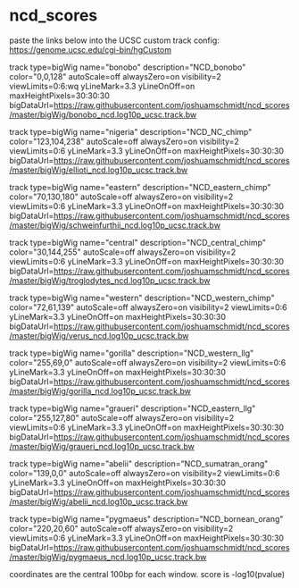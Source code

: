 # ncd_scores
paste the links below into the UCSC custom track config: https://genome.ucsc.edu/cgi-bin/hgCustom


track type=bigWig name="bonobo" description="NCD_bonobo" color="0,0,128" autoScale=off alwaysZero=on visibility=2 viewLimits=0:6:wq
 yLineMark=3.3 yLineOnOff=on maxHeightPixels=30:30:30 bigDataUrl=https://raw.githubusercontent.com/joshuamschmidt/ncd_scores/master/bigWig/bonobo_ncd.log10p_ucsc.track.bw

track type=bigWig name="nigeria" description="NCD_NC_chimp" color="123,104,238" autoScale=off alwaysZero=on visibility=2 viewLimits=0:6 yLineMark=3.3 yLineOnOff=on maxHeightPixels=30:30:30 bigDataUrl=https://raw.githubusercontent.com/joshuamschmidt/ncd_scores/master/bigWig/ellioti_ncd.log10p_ucsc.track.bw

track type=bigWig name="eastern" description="NCD_eastern_chimp" color="70,130,180" autoScale=off alwaysZero=on visibility=2 viewLimits=0:6 yLineMark=3.3 yLineOnOff=on maxHeightPixels=30:30:30 bigDataUrl=https://raw.githubusercontent.com/joshuamschmidt/ncd_scores/master/bigWig/schweinfurthii_ncd.log10p_ucsc.track.bw

track type=bigWig name="central" description="NCD_central_chimp" color="30,144,255" autoScale=off alwaysZero=on visibility=2 viewLimits=0:6 yLineMark=3.3 yLineOnOff=on maxHeightPixels=30:30:30 bigDataUrl=https://raw.githubusercontent.com/joshuamschmidt/ncd_scores/master/bigWig/troglodytes_ncd.log10p_ucsc.track.bw

track type=bigWig name="western" description="NCD_western_chimp" color="72,61,139" autoScale=off alwaysZero=on visibility=2 viewLimits=0:6 yLineMark=3.3 yLineOnOff=on maxHeightPixels=30:30:30 bigDataUrl=https://raw.githubusercontent.com/joshuamschmidt/ncd_scores/master/bigWig/verus_ncd.log10p_ucsc.track.bw

track type=bigWig name="gorilla" description="NCD_western_llg" color="255,69,0" autoScale=off alwaysZero=on visibility=2 viewLimits=0:6 yLineMark=3.3 yLineOnOff=on maxHeightPixels=30:30:30 bigDataUrl=https://raw.githubusercontent.com/joshuamschmidt/ncd_scores/master/bigWig/gorilla_ncd.log10p_ucsc.track.bw

track type=bigWig name="graueri" description="NCD_eastern_llg" color="255,127,80" autoScale=off alwaysZero=on visibility=2 viewLimits=0:6 yLineMark=3.3 yLineOnOff=on maxHeightPixels=30:30:30 bigDataUrl=https://raw.githubusercontent.com/joshuamschmidt/ncd_scores/master/bigWig/graueri_ncd.log10p_ucsc.track.bw

track type=bigWig name="abelii" description="NCD_sumatran_orang" color="139,0,0" autoScale=off alwaysZero=on visibility=2 viewLimits=0:6 yLineMark=3.3 yLineOnOff=on maxHeightPixels=30:30:30 bigDataUrl=https://raw.githubusercontent.com/joshuamschmidt/ncd_scores/master/bigWig/abelii_ncd.log10p_ucsc.track.bw

track type=bigWig name="pygmaeus" description="NCD_bornean_orang" color="220,20,60" autoScale=off alwaysZero=on visibility=2 viewLimits=0:6 yLineMark=3.3 yLineOnOff=on maxHeightPixels=30:30:30 bigDataUrl=https://raw.githubusercontent.com/joshuamschmidt/ncd_scores/master/bigWig/pygmaeus_ncd.log10p_ucsc.track.bw


coordinates are the central 100bp for each window.
score is -log10(pvalue)
